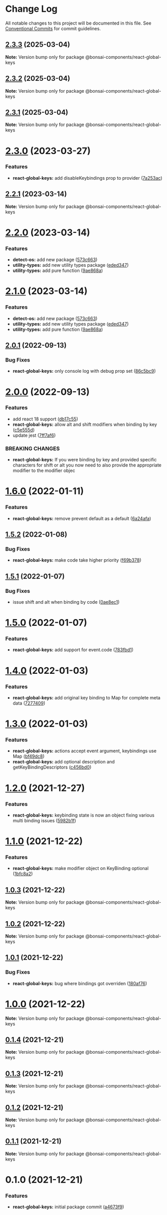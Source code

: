 # Change Log

All notable changes to this project will be documented in this file.
See [Conventional Commits](https://conventionalcommits.org) for commit guidelines.

## [2.3.3](https://github.com/zieka/bonsai-components/compare/@bonsai-components/react-global-keys@2.3.2...@bonsai-components/react-global-keys@2.3.3) (2025-03-04)

**Note:** Version bump only for package @bonsai-components/react-global-keys

## [2.3.2](https://github.com/zieka/bonsai-components/compare/@bonsai-components/react-global-keys@2.3.1...@bonsai-components/react-global-keys@2.3.2) (2025-03-04)

**Note:** Version bump only for package @bonsai-components/react-global-keys

## [2.3.1](https://github.com/zieka/bonsai-components/compare/@bonsai-components/react-global-keys@2.3.0...@bonsai-components/react-global-keys@2.3.1) (2025-03-04)

**Note:** Version bump only for package @bonsai-components/react-global-keys

# [2.3.0](https://github.com/zieka/bonsai-components/compare/@bonsai-components/react-global-keys@2.2.1...@bonsai-components/react-global-keys@2.3.0) (2023-03-27)

### Features

- **react-global-keys:** add disableKeybindings prop to provider ([7a253ac](https://github.com/zieka/bonsai-components/commit/7a253acecd5d7f6a655eb2a7f73ff0063021f6f2))

## [2.2.1](https://github.com/zieka/bonsai-components/compare/@bonsai-components/react-global-keys@2.2.0...@bonsai-components/react-global-keys@2.2.1) (2023-03-14)

**Note:** Version bump only for package @bonsai-components/react-global-keys

# [2.2.0](https://github.com/zieka/bonsai-components/compare/@bonsai-components/react-global-keys@2.0.1...@bonsai-components/react-global-keys@2.2.0) (2023-03-14)

### Features

- **detect-os:** add new package ([573c663](https://github.com/zieka/bonsai-components/commit/573c6636eb940abdd888efe0908a0f9e49649220))
- **utility-types:** add new utility types package ([eded347](https://github.com/zieka/bonsai-components/commit/eded347697747dd623c98792c2d228b50cde2521))
- **utility-types:** add pure function ([9ae868a](https://github.com/zieka/bonsai-components/commit/9ae868a33953ee6364725f58ed855685668f0537))

# [2.1.0](https://github.com/zieka/bonsai-components/compare/@bonsai-components/react-global-keys@2.0.1...@bonsai-components/react-global-keys@2.1.0) (2023-03-14)

### Features

- **detect-os:** add new package ([573c663](https://github.com/zieka/bonsai-components/commit/573c6636eb940abdd888efe0908a0f9e49649220))
- **utility-types:** add new utility types package ([eded347](https://github.com/zieka/bonsai-components/commit/eded347697747dd623c98792c2d228b50cde2521))
- **utility-types:** add pure function ([9ae868a](https://github.com/zieka/bonsai-components/commit/9ae868a33953ee6364725f58ed855685668f0537))

## [2.0.1](https://github.com/zieka/bonsai-components/compare/@bonsai-components/react-global-keys@2.0.0...@bonsai-components/react-global-keys@2.0.1) (2022-09-13)

### Bug Fixes

- **react-global-keys:** only console log with debug prop set ([86c5bc9](https://github.com/zieka/bonsai-components/commit/86c5bc979012fe161f0576c3789fc1cf34ab6836))

# [2.0.0](https://github.com/zieka/bonsai-components/compare/@bonsai-components/react-global-keys@1.6.0...@bonsai-components/react-global-keys@2.0.0) (2022-09-13)

### Features

- add react 18 support ([db17c55](https://github.com/zieka/bonsai-components/commit/db17c553f64770c130a34d983ba06c85bd6f3a64))
- **react-global-keys:** allow alt and shift modifiers when binding by key ([c5e555d](https://github.com/zieka/bonsai-components/commit/c5e555daf34847ed8f9e51d2837456ec6cd85ebe))
- update jest ([7ff7af6](https://github.com/zieka/bonsai-components/commit/7ff7af62c668ed627ae43c482bb0409502a37c3e))

### BREAKING CHANGES

- **react-global-keys:** If you were binding by key and provided specific characters for shift or alt you
  now need to also provide the appropriate modifier to the modifier objec

# [1.6.0](https://github.com/zieka/bonsai-components/compare/@bonsai-components/react-global-keys@1.5.2...@bonsai-components/react-global-keys@1.6.0) (2022-01-11)

### Features

- **react-global-keys:** remove prevent default as a default ([6a24afa](https://github.com/zieka/bonsai-components/commit/6a24afa6312b59c337f81013558a857a39301214))

## [1.5.2](https://github.com/zieka/bonsai-components/compare/@bonsai-components/react-global-keys@1.5.1...@bonsai-components/react-global-keys@1.5.2) (2022-01-08)

### Bug Fixes

- **react-global-keys:** make code take higher priority ([f69b378](https://github.com/zieka/bonsai-components/commit/f69b3782705062dedaba411482daea4c7f78acbb))

## [1.5.1](https://github.com/zieka/bonsai-components/compare/@bonsai-components/react-global-keys@1.5.0...@bonsai-components/react-global-keys@1.5.1) (2022-01-07)

### Bug Fixes

- issue shift and alt when binding by code ([0ae8ec1](https://github.com/zieka/bonsai-components/commit/0ae8ec13be1368f610fdeeaa1c2de768b5e35e86))

# [1.5.0](https://github.com/zieka/bonsai-components/compare/@bonsai-components/react-global-keys@1.4.0...@bonsai-components/react-global-keys@1.5.0) (2022-01-07)

### Features

- **react-global-keys:** add support for event.code ([783fbd1](https://github.com/zieka/bonsai-components/commit/783fbd1e343a0c17efb9a6c3abeb2aa1c3ed0069))

# [1.4.0](https://github.com/zieka/bonsai-components/compare/@bonsai-components/react-global-keys@1.3.0...@bonsai-components/react-global-keys@1.4.0) (2022-01-03)

### Features

- **react-global-keys:** add original key binding to Map for complete meta data ([7277409](https://github.com/zieka/bonsai-components/commit/7277409eafcc39a8b94ee8cd488287a52742c81a))

# [1.3.0](https://github.com/zieka/bonsai-components/compare/@bonsai-components/react-global-keys@1.2.0...@bonsai-components/react-global-keys@1.3.0) (2022-01-03)

### Features

- **react-global-keys:** actions accept event argument, keybindings use Map ([bf49dc8](https://github.com/zieka/bonsai-components/commit/bf49dc8276cc945bdfb9caafd0daf12f62d499fa))
- **react-global-keys:** add optional description and getKeyBindingDescriptors ([c456bd0](https://github.com/zieka/bonsai-components/commit/c456bd0313628e1223bae93340b5c73a26adf203))

# [1.2.0](https://github.com/zieka/bonsai-components/compare/@bonsai-components/react-global-keys@1.1.0...@bonsai-components/react-global-keys@1.2.0) (2021-12-27)

### Features

- **react-global-keys:** keybinding state is now an object fixing various multi binding issues ([5982b1f](https://github.com/zieka/bonsai-components/commit/5982b1fb4190d14cdaf600ab3d40b244224108bd))

# [1.1.0](https://github.com/zieka/bonsai-components/compare/@bonsai-components/react-global-keys@1.0.3...@bonsai-components/react-global-keys@1.1.0) (2021-12-22)

### Features

- **react-global-keys:** make modifier object on KeyBinding optional ([1bfc8a2](https://github.com/zieka/bonsai-components/commit/1bfc8a2fdaeaaf8e875ae131f2056aebab1d9116))

## [1.0.3](https://github.com/zieka/bonsai-components/compare/@bonsai-components/react-global-keys@1.0.2...@bonsai-components/react-global-keys@1.0.3) (2021-12-22)

**Note:** Version bump only for package @bonsai-components/react-global-keys

## [1.0.2](https://github.com/zieka/bonsai-components/compare/@bonsai-components/react-global-keys@1.0.1...@bonsai-components/react-global-keys@1.0.2) (2021-12-22)

**Note:** Version bump only for package @bonsai-components/react-global-keys

## [1.0.1](https://github.com/zieka/bonsai-components/compare/@bonsai-components/react-global-keys@1.0.0...@bonsai-components/react-global-keys@1.0.1) (2021-12-22)

### Bug Fixes

- **react-global-keys:** bug where bindings got overriden ([180af76](https://github.com/zieka/bonsai-components/commit/180af76535f679b4fe098bada780638ce24cf1ed))

# [1.0.0](https://github.com/zieka/bonsai-components/compare/@bonsai-components/react-global-keys@0.1.4...@bonsai-components/react-global-keys@1.0.0) (2021-12-22)

**Note:** Version bump only for package @bonsai-components/react-global-keys

## [0.1.4](https://github.com/zieka/bonsai-components/compare/@bonsai-components/react-global-keys@0.1.3...@bonsai-components/react-global-keys@0.1.4) (2021-12-21)

**Note:** Version bump only for package @bonsai-components/react-global-keys

## [0.1.3](https://github.com/zieka/bonsai-components/compare/@bonsai-components/react-global-keys@0.1.2...@bonsai-components/react-global-keys@0.1.3) (2021-12-21)

**Note:** Version bump only for package @bonsai-components/react-global-keys

## [0.1.2](https://github.com/zieka/bonsai-components/compare/@bonsai-components/react-global-keys@0.1.1...@bonsai-components/react-global-keys@0.1.2) (2021-12-21)

**Note:** Version bump only for package @bonsai-components/react-global-keys

## [0.1.1](https://github.com/zieka/bonsai-components/compare/@bonsai-components/react-global-keys@0.1.0...@bonsai-components/react-global-keys@0.1.1) (2021-12-21)

**Note:** Version bump only for package @bonsai-components/react-global-keys

# 0.1.0 (2021-12-21)

### Features

- **react-global-keys:** initial package commit ([a4673f9](https://github.com/zieka/bonsai-components/commit/a4673f9a232da20b2d191302221cd4aea5542e6d))
